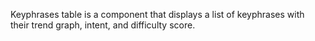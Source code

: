 Keyphrases table is a component that displays a list of keyphrases with their trend graph, intent, and difficulty score.